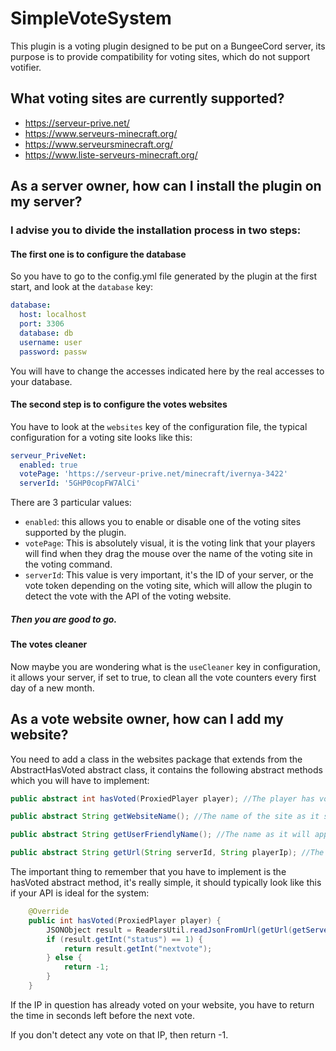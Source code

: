 # SimpleVoteSystem

This plugin is a voting plugin designed to be put on a BungeeCord server, its purpose is to provide compatibility for voting sites, which do not support votifier.


## What voting sites are currently supported?

- https://serveur-prive.net/
- https://www.serveurs-minecraft.org/
- https://www.serveursminecraft.org/
- https://www.liste-serveurs-minecraft.org/

## As a server owner, how can I install the plugin on my server?

### I advise you to divide the installation process in two steps:

#### The first one is to configure the database
So you have to go to the config.yml file generated by the plugin at the first start, and look at the `database` key:
```yaml
database:
  host: localhost
  port: 3306
  database: db
  username: user 
  password: passw
```

You will have to change the accesses indicated here by the real accesses to your database.

#### The second step is to configure the votes websites
You have to look at the `websites` key of the configuration file, the typical configuration for a voting site looks like this:
```yaml
serveur_PriveNet:
  enabled: true
  votePage: 'https://serveur-prive.net/minecraft/ivernya-3422'
  serverId: '5GHP0copFW7AlCi'
```
There are 3 particular values:
- `enabled`: this allows you to enable or disable one of the voting sites supported by the plugin.
- `votePage`: This is absolutely visual, it is the voting link that your players will find when they drag the mouse over the name of the voting site in the voting command.
- `serverId`: This value is very important, it's the ID of your server, or the vote token depending on the voting site, which will allow the plugin to detect the vote with the API of the voting website.

##### Then you are good to go.

#### The votes cleaner
Now maybe you are wondering what is the `useCleaner` key in configuration, it allows your server, if set to true, to clean all the vote counters every first day of a new month.

## As a vote website owner, how can I add my website?
You need to add a class in the websites package that extends from the AbstractHasVoted abstract class, it contains the following abstract methods which you will have to implement:

```java 
public abstract int hasVoted(ProxiedPlayer player); //The player has voted? If yes, then returns the time in seconds before the next vote, if not, returns -1

public abstract String getWebsiteName(); //The name of the site as it should be in the configuration, and in the database

public abstract String getUserFriendlyName(); //The name as it will appear in the configuration's placeholders, and in the voting command

public abstract String getUrl(String serverId, String playerIp); //The Voting API link, which will be formatted with the player IP and the server ID or token on your voting site.
```

The important thing to remember that you have to implement is the hasVoted abstract method, it's really simple, it should typically look like this if your API is ideal for the system:

```java
    @Override
    public int hasVoted(ProxiedPlayer player) {
        JSONObject result = ReadersUtil.readJsonFromUrl(getUrl(getServerIdForWebsite(), player.getAddress().getHostString()));
        if (result.getInt("status") == 1) {
            return result.getInt("nextvote");
        } else {
            return -1;
        }
    }
```


If the IP in question has already voted on your website, you have to return the time in seconds left before the next vote.

If you don't detect any vote on that IP, then return -1.
